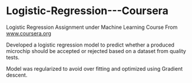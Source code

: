 # Logistic-Regression---Coursera
Logistic Regression Assignment under Machine Learning Course From www.coursera.org

Developed a logistic regression model to predict whether a produced microchip should be accepted or rejected 
based on a dataset from quality tests. 

Model was regularized to avoid over fitting and optimized using Gradient descent.
